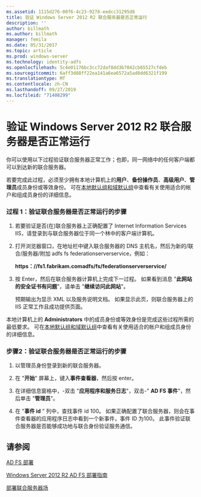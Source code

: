```yaml
---
ms.assetid: 1115d276-00f6-4c23-9278-eedcc31295d8
title: 验证 Windows Server 2012 R2 联合服务器是否正常运行
description: ''
author: billmath
ms.author: billmath
manager: femila
ms.date: 05/31/2017
ms.topic: article
ms.prod: windows-server
ms.technology: identity-adfs
ms.openlocfilehash: 5c4e01176bc3cc72daf8dd3b7042cb65527cfdeb
ms.sourcegitcommit: 6aff3d88ff22ea141a6ea6572a5ad8dd6321f199
ms.translationtype: MT
ms.contentlocale: zh-CN
ms.lasthandoff: 09/27/2019
ms.locfileid: "71408299"
---
```

# <a name="verify-your-windows-server-2012-r2-federation-server-is-operational"></a>验证 Windows Server 2012 R2 联合服务器是否正常运行



你可以使用以下过程验证联合服务器正常工作；也即，同一网络中的任何客户端都可以到达新的联合服务器。  
  
若要完成此过程，必须至少拥有本地计算机上的**用户**、**备份操作员**、**高级用户**、**管理员**成员身份或等效身份。  可在[本地默认组和域默认组](https://go.microsoft.com/fwlink/?LinkId=83477)中查看有关使用适合的帐户和组成员身份的详细信息。   
  
### <a name="procedure-1-to-verify-that-a-federation-server-is-operational"></a>过程 1：验证联合服务器是否正常运行的步骤  
  
1.  若要验证是否\(在\)联合服务器上正确配置了 Internet Information Services IIS，请登录到与联合服务器位于同一个林中的客户端计算机。  
  
2.  打开浏览器窗口，在地址栏中键入联合服务器的 DNS 主机名，然后为新的\/联合\/服务器\/附加 adfs fs federationserverservice，例如：  
  
    **https：\/\/fs1.fabrikam.comadfs\/fs\/federationserverservice\/**  
  
3.  按 Enter，然后在联合服务器计算机上完成下一过程。 如果看到消息 "**此网站的安全证书有问题**"，请单击 "**继续访问此网站**"。  
  
    预期输出为显示 XML 以及服务说明文档。 如果显示此页，则联合服务器上的 IIS 正常工作且成功提供页面。  
  
本地计算机上的 **Administrators** 中的成员身份或等效身份是完成这些过程所需的最低要求。  可在[本地默认组和域默认组](https://go.microsoft.com/fwlink/?LinkId=83477)中查看有关使用适合的帐户和组成员身份的详细信息。   
  
### <a name="procedure-2-to-verify-that-a-federation-server-is-operational"></a>步骤2：验证联合服务器是否正常运行的步骤  
  
1.  以管理员身份登录到新的联合服务器。  
  
2.  在 "**开始**" 屏幕上，键入**事件查看器**，然后按 enter。  
  
3.  在详细信息窗格中，\-双击 "**应用程序和服务日志**"，双击\-" **AD FS 事件**"，然后单击 "**管理员**"。  
  
4.  在 "**事件 id** " 列中，查找事件 id 100。 如果正确配置了联合服务器，则会在事件查看器的应用程序日志中看到一个新事件，事件 ID 为100。 此事件验证联合服务器是否能够成功地与联合身份验证服务通信。  
  
## <a name="see-also"></a>请参阅 

[AD FS 部署](../../ad-fs/AD-FS-Deployment.md)  

[Windows Server 2012 R2 AD FS 部署指南](../../ad-fs/deployment/Windows-Server-2012-R2-AD-FS-Deployment-Guide.md)  
 
[部署联合服务器场](../../ad-fs/deployment/Deploying-a-Federation-Server-Farm.md)  
   
  

